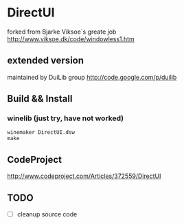 DirectUI
========

forked from Bjarke Viksoe`s greate job http://www.viksoe.dk/code/windowless1.htm


## extended version

maintained by DuiLib group http://code.google.com/p/duilib


## Build && Install

### winelib (just try, have not worked)

```
winemaker DirectUI.dsw
make
```


## CodeProject

http://www.codeproject.com/Articles/372559/DirectUI


## TODO

- [ ] cleanup source code

